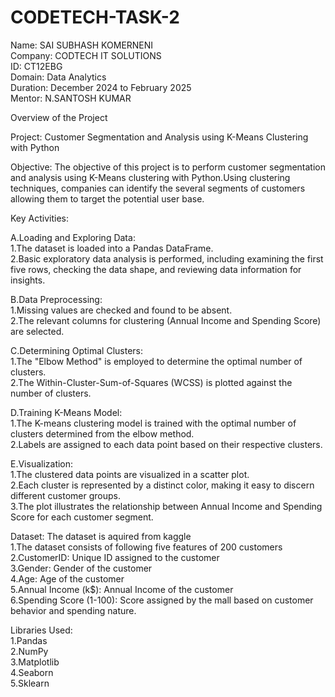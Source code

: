 # CODETECH-TASK-2
Name: SAI SUBHASH KOMERNENI                                                                                                    
Company: CODTECH IT SOLUTIONS                                                                                                    
ID: CT12EBG                                                                                                                                                                                                         
Domain: Data Analytics                                                                                                                                                                              
Duration: December 2024 to February 2025                                                                                                                                                               
Mentor: N.SANTOSH KUMAR                                                                                                                 

Overview of the Project

Project: Customer Segmentation and Analysis using K-Means Clustering with Python

Objective:
The objective of this project is to perform customer segmentation and analysis using K-Means clustering with Python.Using clustering techniques, companies can identify the several segments of customers allowing them to target the potential user base.

Key Activities:

A.Loading and Exploring Data:                                                     
1.The dataset is loaded into a Pandas DataFrame.                                           
2.Basic exploratory data analysis is performed, including examining the first five rows, checking the data shape, and reviewing data information for insights.

B.Data Preprocessing:                                
1.Missing values are checked and found to be absent.                                 
2.The relevant columns for clustering (Annual Income and Spending Score) are selected.

C.Determining Optimal Clusters:                                                            
1.The "Elbow Method" is employed to determine the optimal number of clusters.                                            
2.The Within-Cluster-Sum-of-Squares (WCSS) is plotted against the number of clusters.

D.Training K-Means Model:                                            
1.The K-means clustering model is trained with the optimal number of clusters determined from the elbow method.                                                
2.Labels are assigned to each data point based on their respective clusters.                                                 

E.Visualization:                                                                  
1.The clustered data points are visualized in a scatter plot.                                                                                   
2.Each cluster is represented by a distinct color, making it easy to discern different customer groups.                                                                                      
3.The plot illustrates the relationship between Annual Income and Spending Score for each customer segment.                                                                              

Dataset: The dataset is aquired from kaggle                                                                    
1.The dataset consists of following five features of 200 customers                                                                     
2.CustomerID: Unique ID assigned to the customer                                                                                     
3.Gender: Gender of the customer                                                                           
4.Age: Age of the customer                                                                                        
5.Annual Income (k$): Annual Income of the customer                                                                                  
6.Spending Score (1-100): Score assigned by the mall based on customer behavior and spending nature.                                                         

Libraries Used:                                             
1.Pandas                                                         
2.NumPy                                                
3.Matplotlib                                          
4.Seaborn                                                    
5.Sklearn                                               
